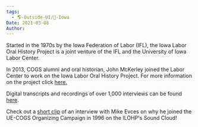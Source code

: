 ```yaml
---
tags:
  - 🌎-Outside-UI/🌽-Iowa
Date: 2021-03-08
Author: 
---
```

Started in the 1970s by the Iowa Federation of Labor (IFL), the Iowa Labor Oral History Project is a joint venture of the IFL and the University of Iowa Labor Center.

In 2013, COGS alumni and oral historian, John McKerley joined the Labor Center to work on the Iowa Labor Oral History Project. For more information on the project click [here.](https://laborcenter.uiowa.edu/iowa-labor-history-oral-project)

Digital transcripts and recordings of over 1,000 interviews can be found [here](https://digital.lib.uiowa.edu/islandora/object/ui%3Ailhop).

Check out a [short clip](https://soundcloud.com/ilhop/michael-evces-on-joining-the-ue-cogs-organizing-campaign) of an interview with Mike Evces on why he joined the UE-COGS Organizing Campaign in 1996 on the ILOHP's Sound Cloud!